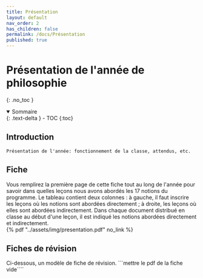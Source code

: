 ```yaml
---
title: Présentation
layout: default
nav_order: 2
has_children: false
permalink: /docs/Présentation
published: true
---
```


# Présentation de l'année de philosophie
{: .no_toc }

<details open markdown="block">
  <summary>
    Sommaire
  </summary>
  {: .text-delta }
- TOC
{:toc}
</details>

## Introduction
```Présentation de l'année: fonctionnement de la classe, attendus, etc.```

## Fiche
Vous remplirez la première page de cette fiche tout au long de l'année pour savoir dans quelles leçons nous avons abordés les 17 notions du programme. Le tableau contient deux colonnes : à gauche, il faut inscrire les leçons où les notions sont abordées directement ; à droite, les leçons où elles sont abordées indirectement. Dans chaque document distribué en classe au début d'une leçon, il est indiqué les notions abordées directement et indirectement.  
{% pdf "../assets/img/presentation.pdf" no_link %}

## Fiches de révision
Ci-dessous, un modèle de fiche de révision. 
```mettre le pdf de la fiche vide````
